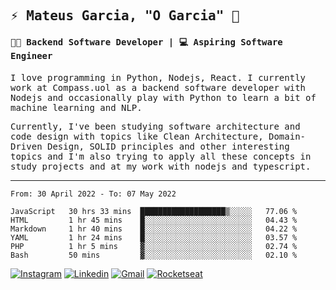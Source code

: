 
<samp>
  
## ⚡ Mateus Garcia, "O Garcia" :rocket: 
  

#### 👨‍💻 Backend Software Developer | 💻 Aspiring Software Engineer

  
I love programming in Python, Nodejs, React. I currently work at Compass.uol as a backend software developer with Nodejs and occasionally play with Python to learn a bit of machine learning and NLP.

  
Currently, I've been studying software architecture and code design with topics like Clean Architecture, Domain-Driven Design, SOLID principles and other interesting topics and I'm also trying to apply all these concepts in study projects and at my work with nodejs and typescript.

---

<!--START_SECTION:waka-->

```text
From: 30 April 2022 - To: 07 May 2022

JavaScript   30 hrs 33 mins  ███████████████████▒░░░░░   77.06 %
HTML         1 hr 45 mins    █░░░░░░░░░░░░░░░░░░░░░░░░   04.43 %
Markdown     1 hr 40 mins    █░░░░░░░░░░░░░░░░░░░░░░░░   04.22 %
YAML         1 hr 24 mins    █░░░░░░░░░░░░░░░░░░░░░░░░   03.57 %
PHP          1 hr 5 mins     ▓░░░░░░░░░░░░░░░░░░░░░░░░   02.74 %
Bash         50 mins         ▓░░░░░░░░░░░░░░░░░░░░░░░░   02.10 %
```

<!--END_SECTION:waka-->
  
</samp>

[![Instagram](https://img.shields.io/badge/-Mateus%20Garcia-c080ff?style=flat-square&labelColor=c080ff&logo=instagram&logoColor=white&link=https://www.instagram.com/mpg.x)](https://www.instagram.com/mpg.x) 
[![Linkedin](https://img.shields.io/badge/-Mateus%20Garcia-c080ff?style=flat-square&logo=Linkedin&logoColor=white&link=https://www.linkedin.com/in/mpgxc)](https://www.linkedin.com/in/mpgxc) 
[![Gmail](https://img.shields.io/badge/-mpgx5.c@gmail.com-c080ff?style=flat-square&logo=Gmail&logoColor=white&link=mailto:diego.schell.f@gmail.com)](mailto:mpgx5.c@gmail.com)
[![Rocketseat](https://img.shields.io/badge/-Rocketseat%20Profile-c080ff?style=flat-square&labelColor=c080ff&logoColor=white&link=https://app.rocketseat.com.br/me/mpgxc)](https://app.rocketseat.com.br/me/mpgxc)
